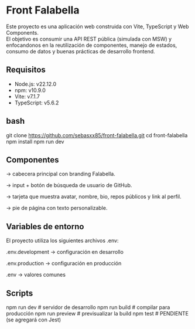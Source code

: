 # Front Falabella

Este proyecto es una aplicación web construida con Vite, TypeScript y Web Components.  
El objetivo es consumir una API REST pública (simulada con MSW) y enfocandonos en la 
reutilización de componentes, manejo de estados, consumo de datos y buenas prácticas 
de desarrollo frontend.

## Requisitos

- Node.js: v22.12.0
- npm: v10.9.0
- Vite: v7.1.7  
- TypeScript: v5.6.2  

## bash
git clone https://github.com/sebasxx85/front-falabella.git
cd front-falabella
npm install
npm run dev

## Componentes

<app-header> → cabecera principal con branding Falabella.

<search-input> → input + botón de búsqueda de usuario de GitHub.

<user-card> → tarjeta que muestra avatar, nombre, bio, repos públicos y link al perfil.

<app-footer> → pie de página con texto personalizable.


## Variables de entorno

El proyecto utiliza los siguientes archivos .env:

.env.development → configuración en desarrollo

.env.production → configuración en producción

.env → valores comunes


## Scripts
npm run dev       # servidor de desarrollo
npm run build     # compilar para producción
npm run preview   # previsualizar la build
npm test          # PENDIENTE (se agregará con Jest)